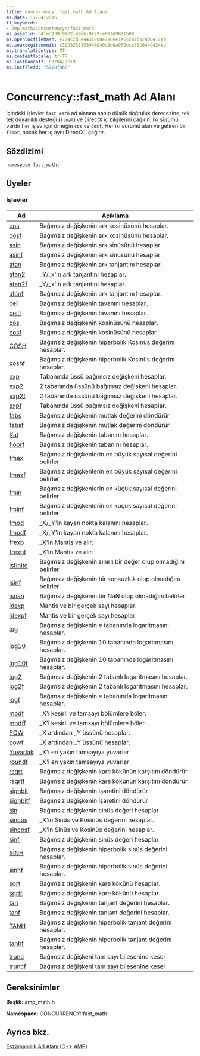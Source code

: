 ```yaml
---
title: Concurrency::fast_math Ad Alanı
ms.date: 11/04/2016
f1_keywords:
- amp_math/Concurrency::fast_math
ms.assetid: 54fed939-9902-49db-9f29-e98fd9821508
ms.openlocfilehash: e774c2d8e4431960e796ee1e6cc87b924d04174b
ms.sourcegitcommit: c3093251193944840e3d0a068ecc30e6449624ba
ms.translationtype: MT
ms.contentlocale: tr-TR
ms.lasthandoff: 03/04/2019
ms.locfileid: "57287966"
---
```

# <a name="concurrencyfastmath-namespace"></a>Concurrency::fast_math Ad Alanı

İçindeki işlevler `fast_math` ad alanına sahip düşük doğruluk derecesine, tek tek duyarlıklı desteği (`float`) ve DirectX iç bilgilerini çağırın. İki sürümü vardır her işlev için örneğin `cos` ve `cosf`. Her iki sürümü alan ve getiren bir `float`, ancak her iç aynı DirectX'i çağırır.

## <a name="syntax"></a>Sözdizimi

```
namespace fast_math;
```

## <a name="members"></a>Üyeler

### <a name="functions"></a>İşlevler

|Ad|Açıklama|
|----------|-----------------|
|[cos](concurrency-fast-math-namespace-functions.md#cos)|Bağımsız değişkenin ark kosinüsünü hesaplar.|
|[cosf](concurrency-fast-math-namespace-functions.md#cosf)|Bağımsız değişkenin ark kosinüsünü hesaplar.|
|[asin](concurrency-fast-math-namespace-functions.md#asin)|Bağımsız değişkenin ark sinüsünü hesaplar|
|[asinf](concurrency-fast-math-namespace-functions.md#asinf)|Bağımsız değişkenin ark sinüsünü hesaplar|
|[atan](concurrency-fast-math-namespace-functions.md#atan)|Bağımsız değişkenin ark tanjantını hesaplar.|
|[atan2](concurrency-fast-math-namespace-functions.md#atan2)|_Y/_x'in ark tanjantını hesaplar.|
|[atan2f](concurrency-fast-math-namespace-functions.md#atan2f)|_Y/_x'in ark tanjantını hesaplar.|
|[atanf](concurrency-fast-math-namespace-functions.md#atanf)|Bağımsız değişkenin ark tanjantını hesaplar.|
|[ceil](concurrency-fast-math-namespace-functions.md#ceil)|Bağımsız değişkenin tavanını hesaplar.|
|[ceilf](concurrency-fast-math-namespace-functions.md#ceilf)|Bağımsız değişkenin tavanını hesaplar.|
|[cos](concurrency-fast-math-namespace-functions.md#cos)|Bağımsız değişkenin kosinüsünü hesaplar.|
|[cosf](concurrency-fast-math-namespace-functions.md#cosf)|Bağımsız değişkenin kosinüsünü hesaplar.|
|[COSH](concurrency-fast-math-namespace-functions.md#cosh)|Bağımsız değişkenin hiperbolik Kosinüs değerini hesaplar.|
|[coshf](concurrency-fast-math-namespace-functions.md#coshf)|Bağımsız değişkenin hiperbolik Kosinüs değerini hesaplar.|
|[exp](concurrency-fast-math-namespace-functions.md#exp)|Tabanında üssü bağımsız değişkeni hesaplar.|
|[exp2](concurrency-fast-math-namespace-functions.md#exp2)|2 tabanında üssünü bağımsız değişkeni hesaplar.|
|[exp2f](concurrency-fast-math-namespace-functions.md#exp2f)|2 tabanında üssünü bağımsız değişkeni hesaplar.|
|[expf](concurrency-fast-math-namespace-functions.md#expf)|Tabanında üssü bağımsız değişkeni hesaplar.|
|[fabs](concurrency-fast-math-namespace-functions.md#fabs)|Bağımsız değişkenin mutlak değerini döndürür|
|[fabsf](concurrency-fast-math-namespace-functions.md#fabsf)|Bağımsız değişkenin mutlak değerini döndürür|
|[Kat](concurrency-fast-math-namespace-functions.md#floor)|Bağımsız değişkenin tabanını hesaplar.|
|[floorf](concurrency-fast-math-namespace-functions.md#floorf)|Bağımsız değişkenin tabanını hesaplar.|
|[fmax](concurrency-fast-math-namespace-functions.md#fmax)|Bağımsız değişkenlerin en büyük sayısal değerini belirler|
|[fmaxf](concurrency-fast-math-namespace-functions.md#fmaxf)|Bağımsız değişkenlerin en büyük sayısal değerini belirler|
|[fmin](concurrency-fast-math-namespace-functions.md#fmin)|Bağımsız değişkenlerin en küçük sayısal değerini belirler|
|[fminf](concurrency-fast-math-namespace-functions.md#fminf)|Bağımsız değişkenlerin en küçük sayısal değerini belirler|
|[fmod](concurrency-fast-math-namespace-functions.md#fmod)|_X/_Y'in kayan nokta kalanını hesaplar.|
|[fmodf](concurrency-fast-math-namespace-functions.md#fmodf)|_X/_Y'in kayan nokta kalanını hesaplar.|
|[frexp](concurrency-fast-math-namespace-functions.md#frexp)|_X'in Mantis ve alır.|
|[frexpf](concurrency-fast-math-namespace-functions.md#frexpf)|_X'in Mantis ve alır.|
|[isfinite](concurrency-fast-math-namespace-functions.md#isfinite)|Bağımsız değişkenin sınırlı bir değer olup olmadığını belirler|
|[isinf](concurrency-fast-math-namespace-functions.md#isinf)|Bağımsız değişkenin bir sonsuzluk olup olmadığını belirler|
|[isnan](concurrency-fast-math-namespace-functions.md#isnan)|Bağımsız değişkenin bir NaN olup olmadığını belirler|
|[ldexp](concurrency-fast-math-namespace-functions.md#ldexp)|Mantis ve bir gerçek sayı hesaplar.|
|[ldexpf](concurrency-fast-math-namespace-functions.md#ldexpf)|Mantis ve bir gerçek sayı hesaplar.|
|[log](concurrency-fast-math-namespace-functions.md#log)|Bağımsız değişkenin e tabanında logaritmasını hesaplar.|
|[log10](concurrency-fast-math-namespace-functions.md#log10)|Bağımsız değişkenin 10 tabanında logaritmasını hesaplar.|
|[log10f](concurrency-fast-math-namespace-functions.md#log10f)|Bağımsız değişkenin 10 tabanında logaritmasını hesaplar.|
|[log2](concurrency-fast-math-namespace-functions.md#log2)|Bağımsız değişkenin 2 tabanlı logaritmasını hesaplar.|
|[log2f](concurrency-fast-math-namespace-functions.md#log2f)|Bağımsız değişkenin 2 tabanlı logaritmasını hesaplar.|
|[logf](concurrency-fast-math-namespace-functions.md#logf)|Bağımsız değişkenin e tabanında logaritmasını hesaplar.|
|[modf](concurrency-fast-math-namespace-functions.md#modf)|_X'i kesirli ve tamsayı bölümlere böler.|
|[modff](concurrency-fast-math-namespace-functions.md#modff)|_X'i kesirli ve tamsayı bölümlere böler.|
|[POW](concurrency-fast-math-namespace-functions.md#pow)|_X ardından _Y üssünü hesaplar.|
|[powf](concurrency-fast-math-namespace-functions.md#powf)|_X ardından _Y üssünü hesaplar.|
|[Yuvarlak](concurrency-fast-math-namespace-functions.md#round)|_X'i en yakın tamsayıya yuvarlar|
|[roundf](concurrency-fast-math-namespace-functions.md#roundf)|_X'i en yakın tamsayıya yuvarlar|
|[rsqrt](concurrency-fast-math-namespace-functions.md#rsqrt)|Bağımsız değişkenin kare kökünün karşıtını döndürür|
|[rsqrtf](concurrency-fast-math-namespace-functions.md#rsqrtf)|Bağımsız değişkenin kare kökünün karşıtını döndürür|
|[signbit](concurrency-fast-math-namespace-functions.md#signbit)|Bağımsız değişkenin işaretini döndürür|
|[signbitf](concurrency-fast-math-namespace-functions.md#signbitf)|Bağımsız değişkenin işaretini döndürür|
|[sin](concurrency-fast-math-namespace-functions.md#sin)|Bağımsız değişkenin sinüs değeri hesaplar|
|[sincos](concurrency-fast-math-namespace-functions.md#sincos)|_X'in Sinüs ve Kosinüs değerini hesaplar.|
|[sincosf](concurrency-fast-math-namespace-functions.md#sincosf)|_X'in Sinüs ve Kosinüs değerini hesaplar.|
|[sinf](concurrency-fast-math-namespace-functions.md#sinf)|Bağımsız değişkenin sinüs değeri hesaplar|
|[SİNH](concurrency-fast-math-namespace-functions.md#sinh)|Bağımsız değişkenin hiperbolik sinüs değerini hesaplar.|
|[sinhf](concurrency-fast-math-namespace-functions.md#sinhf)|Bağımsız değişkenin hiperbolik sinüs değerini hesaplar.|
|[sqrt](concurrency-fast-math-namespace-functions.md#sqrt)|Bağımsız değişkenin kare kökünü hesaplar.|
|[sqrtf](concurrency-fast-math-namespace-functions.md#sqrtf)|Bağımsız değişkenin kare kökünü hesaplar.|
|[tan](concurrency-fast-math-namespace-functions.md#tan)|Bağımsız değişkenin tanjant değerini hesaplar.|
|[tanf](concurrency-fast-math-namespace-functions.md#tanf)|Bağımsız değişkenin tanjant değerini hesaplar.|
|[TANH](concurrency-fast-math-namespace-functions.md#tanh)|Bağımsız değişkenin hiperbolik tanjant değerini hesaplar.|
|[tanhf](concurrency-fast-math-namespace-functions.md#tanhf)|Bağımsız değişkenin hiperbolik tanjant değerini hesaplar.|
|[trunc](concurrency-fast-math-namespace-functions.md#trunc)|Bağımsız değişkeni tam sayı bileşenine keser|
|[truncf](concurrency-fast-math-namespace-functions.md#truncf)|Bağımsız değişkeni tam sayı bileşenine keser|

## <a name="requirements"></a>Gereksinimler

**Başlık:** amp_math.h

**Namespace:** CONCURRENCY::fast_math

## <a name="see-also"></a>Ayrıca bkz.

[Eşzamanlılık Ad Alanı (C++ AMP)](concurrency-namespace-cpp-amp.md)
